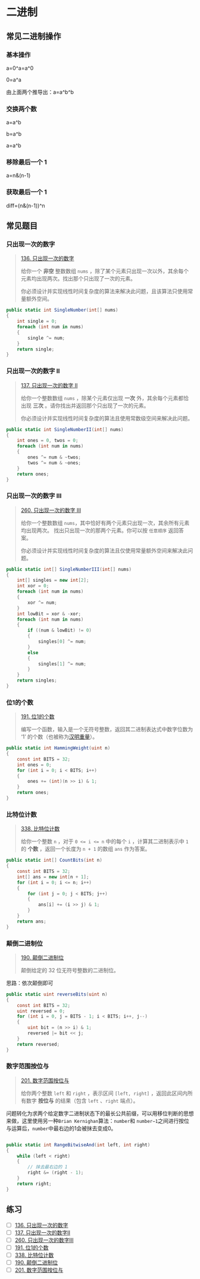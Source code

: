 # 二进制

## 常见二进制操作

### 基本操作

a=0^a=a^0

0=a^a

由上面两个推导出：a=a^b^b

### 交换两个数

a=a^b

b=a^b

a=a^b

### 移除最后一个 1

a=n&(n-1)

### 获取最后一个 1

diff=(n&(n-1))^n

## 常见题目

### 只出现一次的数字

> [136. 只出现一次的数字](https://leetcode-cn.com/problems/single-number/)
>
> 给你一个 **非空** 整数数组 `nums` ，除了某个元素只出现一次以外，其余每个元素均出现两次。找出那个只出现了一次的元素。
>
> 你必须设计并实现线性时间复杂度的算法来解决此问题，且该算法只使用常量额外空间。



```csharp
public static int SingleNumber(int[] nums)
{
    int single = 0;
    foreach (int num in nums)
    {
        single ^= num;
    }
    return single;
}
```

### 只出现一次的数字 II

> [137. 只出现一次的数字 II](https://leetcode-cn.com/problems/single-number-ii/)
>
> 给你一个整数数组 `nums` ，除某个元素仅出现 **一次** 外，其余每个元素都恰出现 **三次** 。请你找出并返回那个只出现了一次的元素。
>
> 你必须设计并实现线性时间复杂度的算法且使用常数级空间来解决此问题。

```csharp
public static int SingleNumberII(int[] nums)
{
    int ones = 0, twos = 0;
    foreach (int num in nums)
    {
        ones ^= num & ~twos;
        twos ^= num & ~ones;
    }
    return ones;
}
```

### 只出现一次的数字 III

> [260. 只出现一次的数字 III](https://leetcode-cn.com/problems/single-number-iii/)
>
> 给你一个整数数组 `nums`，其中恰好有两个元素只出现一次，其余所有元素均出现两次。 找出只出现一次的那两个元素。你可以按 `任意顺序` 返回答案。
>
> 你必须设计并实现线性时间复杂度的算法且仅使用常量额外空间来解决此问题。

```csharp
public static int[] SingleNumberIII(int[] nums)
{
    int[] singles = new int[2];
    int xor = 0;
    foreach (int num in nums)
    {
        xor ^= num;
    }
    int lowBit = xor & -xor;
    foreach (int num in nums)
    {
        if ((num & lowBit) != 0)
        {
            singles[0] ^= num;
        }
        else
        {
            singles[1] ^= num;
        }
    }
    return singles;
}
```

### 位1的个数

> [191. 位1的个数](https://leetcode-cn.com/problems/number-of-1-bits/)
>
> 编写一个函数，输入是一个无符号整数，返回其二进制表达式中数字位数为 ‘1’  的个数（也被称为[汉明重量](https://baike.baidu.com/item/%E6%B1%89%E6%98%8E%E9%87%8D%E9%87%8F)）。

```csharp
public static int HammingWeight(uint n)
{
    const int BITS = 32;
    int ones = 0;
    for (int i = 0; i < BITS; i++)
    {
        ones += (int)(n >> i) & 1;
    }
    return ones;
}
```

### 比特位计数

> [338. 比特位计数](https://leetcode-cn.com/problems/counting-bits/)
>
> 给你一个整数 `n` ，对于 `0 <= i <= n` 中的每个 `i` ，计算其二进制表示中 `1` 的 **个数** ，返回一个长度为 `n + 1` 的数组 `ans` 作为答案。

```csharp
public static int[] CountBits(int n)
{
    const int BITS = 32;
    int[] ans = new int[n + 1];
    for (int i = 0; i <= n; i++)
    {
        for (int j = 0; j < BITS; j++)
        {
            ans[i] += (i >> j) & 1;
        }
    }
    return ans;
}
```

### 颠倒二进制位

> [190. 颠倒二进制位](https://leetcode-cn.com/problems/reverse-bits/)
>
> 颠倒给定的 32 位无符号整数的二进制位。

思路：依次颠倒即可

```csharp
public static uint reverseBits(uint n)
{
    const int BITS = 32;
    uint reversed = 0;
    for (int i = 0, j = BITS - 1; i < BITS; i++, j--)
    {
        uint bit = (n >> i) & 1;
        reversed |= bit << j;
    }
    return reversed;
}
```

### 数字范围按位与

> [201. 数字范围按位与](https://leetcode-cn.com/problems/bitwise-and-of-numbers-range/)
>
> 给你两个整数 `left` 和 `right` ，表示区间 `[left, right]` ，返回此区间内所有数字 **按位与** 的结果（包含 `left` 、`right` 端点）。

问题转化为求两个给定数字二进制状态下的最长公共前缀，可以用移位判断的思想来做，这里使用另一种`Brian Kernighan`算法：`number`和 `number−1`之间进行按位与运算后，`number`中最右边的1会被抹去变成0。

```csharp

public static int RangeBitwiseAnd(int left, int right)
{
    while (left < right)
    {
        // 抹去最右边的 1
        right &= (right - 1);
    }
    return right;
}
```

## 练习

- [ ] [136. 只出现一次的数字](https://leetcode-cn.com/problems/single-number/)
- [ ] [137. 只出现一次的数字II](https://leetcode-cn.com/problems/single-number-ii/)
- [ ] [260. 只出现一次的数字III](https://leetcode-cn.com/problems/single-number-iii/)
- [ ] [191. 位1的个数](https://leetcode-cn.com/problems/number-of-1-bits/)
- [ ] [338. 比特位计数](https://leetcode-cn.com/problems/counting-bits/)
- [ ] [190. 颠倒二进制位](https://leetcode-cn.com/problems/reverse-bits/)
- [ ] [201. 数字范围按位与](https://leetcode-cn.com/problems/bitwise-and-of-numbers-range/)
